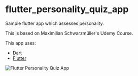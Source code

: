 # flutter_personality_quiz_app

Sample flutter app which assesses personality.

This is based on Maximilian Schwarzmüller's Udemy Course.

This app uses:

- [Dart](https://dart.dev/)
- [Flutter](https://flutter.dev/)

![Flutter Personality Quiz App](https://i.imgur.com/9h6Qo0X.gif)
